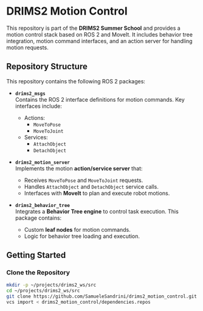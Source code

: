 # DRIMS2 Motion Control

This repository is part of the **DRIMS2 Summer School** and provides a motion control stack based on ROS 2 and MoveIt. It includes behavior tree integration, motion command interfaces, and an action server for handling motion requests.

## Repository Structure

This repository contains the following ROS 2 packages:

- **`drims2_msgs`**  
  Contains the ROS 2 interface definitions for motion commands. Key interfaces include:
  - Actions:
    - `MoveToPose`
    - `MoveToJoint`
  - Services:
    - `AttachObject`
    - `DetachObject`


- **`drims2_motion_server`**  
  Implements the motion **action/service server** that:
  - Receives `MoveToPose` and `MoveToJoint` requests.
  - Handles `AttachObject` and `DetachObject` service calls.
  - Interfaces with **MoveIt** to plan and execute robot motions.

- **`drims2_behavior_tree`**  
  Integrates a **Behavior Tree engine** to control task execution. This package contains:
  - Custom **leaf nodes** for motion commands.
  - Logic for behavior tree loading and execution.

## Getting Started

### Clone the Repository

```bash
mkdir -p ~/projects/drims2_ws/src
cd ~/projects/drims2_ws/src
git clone https://github.com/SamueleSandrini/drims2_motion_control.git
vcs import < drims2_motion_control/dependencies.repos
```
